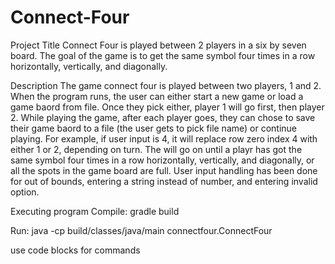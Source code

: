 # Connect-Four

Project Title
Connect Four is played between 2 players in a six by seven board. The goal of the game is to get the same symbol four times in a row horizontally, vertically, and diagonally.

Description
The game connect four is played between two players, 1 and 2. When the program runs, the user can either start a new game or load a game baord from file. Once they pick either, player 1 will go first, then player 2. While playing the game, after each player goes, they can chose to save their game baord to a file (the user gets to pick file name) or continue playing. For example, if user input is 4, it will replace row zero index 4 with either 1 or 2, depending on turn. The will go on until a playr has got the same symbol four times in a row horizontally, vertically, and diagonally, or all the spots in the game board are full. User input handling has been done for out of bounds, entering a string instead of number, and entering invalid option.

Executing program
Compile: gradle build

Run: java -cp build/classes/java/main connectfour.ConnectFour

use code blocks for commands
